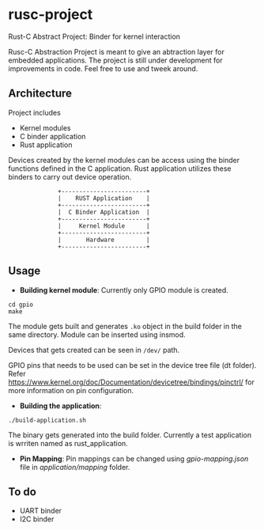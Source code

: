 # rusc-project
Rust-C Abstract Project: Binder for kernel interaction

Rusc-C Abstraction Project is meant to give an abtraction layer for embedded applications. The project is still under development for improvements in code. Feel free to use and tweek around.

## Architecture
Project includes 
* Kernel modules
* C binder application
* Rust application

Devices created by the kernel modules can be access using the binder functions defined in the C application. Rust application utilizes these binders to carry out device operation.
  
```
              +------------------------+
              |    RUST Application    |
              +------------------------+
              |  C Binder Application  |
              +------------------------+
              |     Kernel Module      |
              +------------------------+
              |       Hardware         |
              +------------------------+
```
## Usage

* **Building kernel module**:
Currently only GPIO module is created.
```
cd gpio
make
```
The module gets built and generates ``` .ko ``` object in the build folder in the same directory. Module can be inserted using insmod.

Devices that gets created can be seen in ``` /dev/ ``` path.

GPIO pins that needs to be used can be set in the device tree file (dt folder). Refer <a>https://www.kernel.org/doc/Documentation/devicetree/bindings/pinctrl/</a> for more information on pin configuration.

* **Building the application**:
```
./build-application.sh
```
The binary gets generated into the build folder. Currently a test application is wrriten named as rust_application. 

* **Pin Mapping**: Pin mappings can be changed using *gpio-mapping.json* file in *application/mapping* folder.

## To do
* UART binder
* I2C binder
